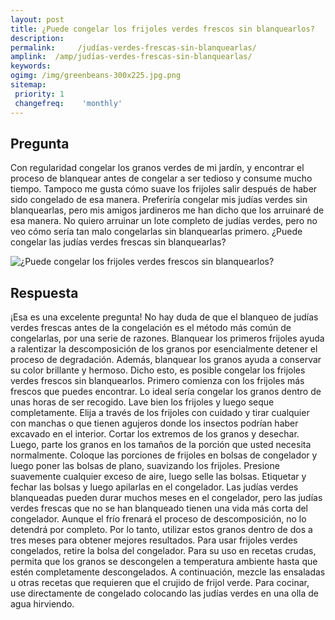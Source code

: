 ```yaml
---
layout: post
title: ¿Puede congelar los frijoles verdes frescos sin blanquearlos?  
description: 
permalink:     /judías-verdes-frescas-sin-blanquearlas/
amplink:  /amp/judías-verdes-frescas-sin-blanquearlas/
keywords: 
ogimg: /img/greenbeans-300x225.jpg.png
sitemap:
 priority: 1
 changefreq:    'monthly'
---
```




## Pregunta

Con regularidad congelar los granos verdes de mi jardín, y encontrar el proceso de blanquear antes de congelar a ser tedioso y consume mucho tiempo. Tampoco me gusta cómo suave los frijoles salir después de haber sido congelado de esa manera. Preferiría congelar mis judías verdes sin blanquearlas, pero mis amigos jardineros me han dicho que los arruinaré de esa manera. No quiero arruinar un lote completo de judías verdes, pero no veo cómo sería tan malo congelarlas sin blanquearlas primero. ¿Puede congelar las judías verdes frescas sin blanquearlas?


![¿Puede congelar los frijoles verdes frescos sin blanquearlos?](https://sepuedecongelar.com/img/greenbeans-300x225.jpg "¿Puede congelar los frijoles verdes frescos sin blanquearlos?" )


## Respuesta

¡Esa es una excelente pregunta! No hay duda de que el blanqueo de judías verdes frescas antes de la congelación es el método más común de congelarlas, por una serie de razones. Blanquear los primeros frijoles ayuda a ralentizar la descomposición de los granos por esencialmente detener el proceso de degradación. Además, blanquear los granos ayuda a conservar su color brillante y hermoso. Dicho esto, es posible congelar los frijoles verdes frescos sin blanquearlos.
Primero comienza con los frijoles más frescos que puedes encontrar. Lo ideal sería congelar los granos dentro de unas horas de ser recogido. Lave bien los frijoles y luego seque completamente. Elija a través de los frijoles con cuidado y tirar cualquier con manchas o que tienen agujeros donde los insectos podrían haber excavado en el interior. Cortar los extremos de los granos y desechar.
Luego, parte los granos en los tamaños de la porción que usted necesita normalmente. Coloque las porciones de frijoles en bolsas de congelador y luego poner las bolsas de plano, suavizando los frijoles. Presione suavemente cualquier exceso de aire, luego selle las bolsas. Etiquetar y fechar las bolsas y luego apilarlas en el congelador. Las judías verdes blanqueadas pueden durar muchos meses en el congelador, pero las judías verdes frescas que no se han blanqueado tienen una vida más corta del congelador. Aunque el frío frenará el proceso de descomposición, no lo detendrá por completo. Por lo tanto, utilizar estos granos dentro de dos a tres meses para obtener mejores resultados.
Para usar frijoles verdes congelados, retire la bolsa del congelador. Para su uso en recetas crudas, permita que los granos se descongelen a temperatura ambiente hasta que estén completamente descongelados. A continuación, mezcle las ensaladas u otras recetas que requieren que el crujido de frijol verde. Para cocinar, use directamente de congelado colocando las judías verdes en una olla de agua hirviendo.